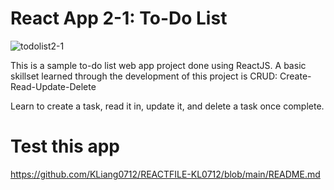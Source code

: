 # React App 2-1: To-Do List 
![todolist2-1](https://github.com/KLiang0712/REACTFILE-KL0712/assets/41204344/c20c73cc-9531-4e02-b77a-be3e6846ef62)

This is a sample to-do list web app project done using ReactJS. 
A basic skillset learned through the development of this project is CRUD:
Create-Read-Update-Delete 

Learn to create a task, read it in, update it, and delete a task once complete. 

# Test this app 
https://github.com/KLiang0712/REACTFILE-KL0712/blob/main/README.md

